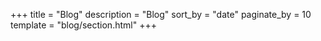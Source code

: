 +++
title = "Blog"
description = "Blog"
sort_by = "date"
paginate_by = 10
template = "blog/section.html"
+++